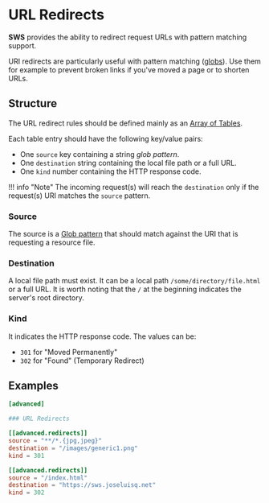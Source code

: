 # URL Redirects 

**SWS** provides the ability to redirect request URLs with pattern matching support.

URI redirects are particularly useful with pattern matching ([globs](https://en.wikipedia.org/wiki/Glob_(programming))). Use them for example to prevent broken links if you've moved a page or to shorten URLs.

## Structure

The URL redirect rules should be defined mainly as an [Array of Tables](https://toml.io/en/v1.0.0#array-of-tables).

Each table entry should have the following key/value pairs:

- One `source` key containing a string _glob pattern_.
- One `destination` string containing the local file path or a full URL.
- One `kind` number containing the HTTP response code.

!!! info "Note"
    The incoming request(s) will reach the `destination` only if the request(s) URI matches the `source` pattern.

### Source

The source is a [Glob pattern](https://en.wikipedia.org/wiki/Glob_(programming)) that should match against the URI that is requesting a resource file.

### Destination

A local file path must exist. It can be a local path `/some/directory/file.html` or a full URL. It is worth noting that the `/` at the beginning indicates the server's root directory.

### Kind

It indicates the HTTP response code.
The values can be:

- `301` for "Moved Permanently"
- `302` for "Found" (Temporary Redirect)

## Examples

```toml
[advanced]

### URL Redirects

[[advanced.redirects]]
source = "**/*.{jpg,jpeg}"
destination = "/images/generic1.png"
kind = 301

[[advanced.redirects]]
source = "/index.html"
destination = "https://sws.joseluisq.net"
kind = 302
```
